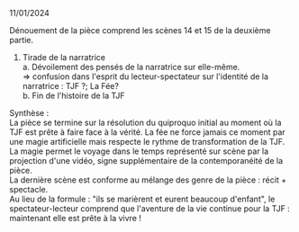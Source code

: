 11/01/2024

Dénouement de la pièce comprend les scènes 14 et 15 de la deuxième partie.

1. Tirade de la narratrice  
	a. Dévoilement des pensés de la narratrice sur elle-même.  
	 => confusion dans l'esprit du lecteur-spectateur sur l'identité de la narratrice : TJF ?; La Fée?  
	b. Fin de l'histoire de la TJF   

Synthèse :  
La pièce se termine sur la résolution du quiproquo initial au moment où la TJF est prête à faire face à la vérité. La fée ne force jamais ce moment par une magie artificielle mais respecte le rythme de transformation de la TJF. La magie permet le voyage dans le temps représenté sur scène par la projection d'une vidéo, signe supplémentaire de la contemporanéité de la pièce.  
La dernière scène est conforme au mélange des genre de la pièce : récit + spectacle.  
Au lieu de la formule : "ils se marièrent et eurent beaucoup d'enfant", le spectateur-lecteur comprend que l'aventure de la vie continue pour la TJF : maintenant elle est prête à la vivre !